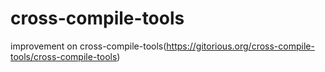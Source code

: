 # cross-compile-tools
improvement on cross-compile-tools(https://gitorious.org/cross-compile-tools/cross-compile-tools) 
